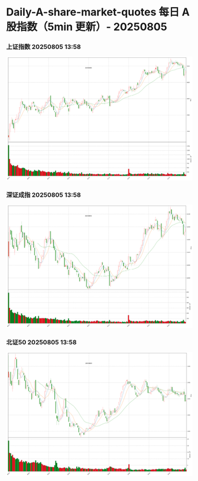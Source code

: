 
# Daily-A-share-market-quotes 每日 A 股指数（5min 更新）- 20250805

### 上证指数 20250805 13:58
![](./fig/2025/8/20250805-sh000001.png)

### 深证成指 20250805 13:58
![](./fig/2025/8/20250805-sz399001.png)

### 北证50 20250805 13:58
![](./fig/2025/8/20250805-bj899050.png)
